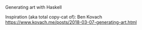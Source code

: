 Generating art with Haskell

Inspiration (aka total copy-cat of): Ben Kovach https://www.kovach.me/posts/2018-03-07-generating-art.html 
